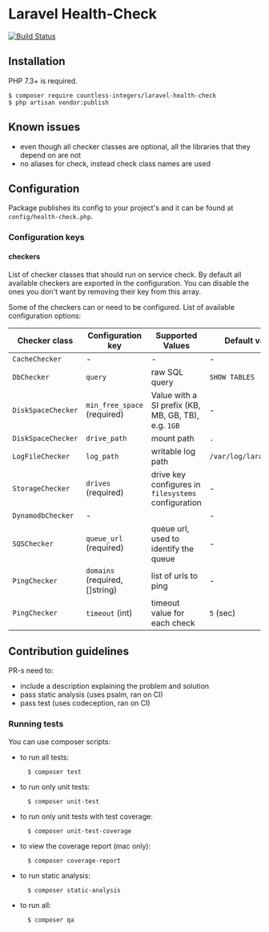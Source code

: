 # Laravel Health-Check

[![Build Status](https://travis-ci.com/countless-integers/laravel-health-check.svg?branch=master)](https://travis-ci.com/countless-integers/laravel-health-check)

## Installation

PHP 7.3+ is required.

    $ composer require countless-integers/laravel-health-check
    $ php artisan vendor:publish
    
## Known issues

* even though all checker classes are optional, all the libraries that they depend on are not
* no aliases for check, instead check class names are used
    
## Configuration 

Package publishes its config to your project's and it can be found at `config/health-check.php`.

### Configuration keys

#### checkers

List of checker classes that should run on service check. By default all available checkers are exported in the configuration. You can disable the ones you don't want by removing their key from this array.

Some of the checkers can or need to be configured. List of available configuration options:

Checker class | Configuration key | Supported Values | Default value
------------- | ------------------| ---------------- | -------------
`CacheChecker` | - | - | -
`DbChecker` | `query` | raw SQL query | `SHOW TABLES`
`DiskSpaceChecker` | `min_free_space` (required) | Value with a SI prefix (KB, MB, GB, TB), e.g. `1GB` | -
`DiskSpaceChecker` | `drive_path` | mount path | `.`
`LogFileChecker` | `log_path` | writable log path | `/var/log/laravel.log`
`StorageChecker` | `drives` (required) | drive key configures in `filesystems` configuration | -
`DynamodbChecker` | - | | -
`SQSChecker` | `queue_url` (required) | queue url, used to identify the queue | -
`PingChecker` | `domains` (required, []string) | list of urls to ping | -
`PingChecker` | `timeout` (int) | timeout value for each check | `5` (sec)

## Contribution guidelines

PR-s need to:

* include a description explaining the problem and solution
* pass static analysis (uses psalm, ran on CI)
* pass test (uses codeception, ran on CI)

### Running tests

You can use composer scripts:

* to run all tests:

        $ composer test
        
* to run only unit tests:

        $ composer unit-test
        
* to run only unit tests with test coverage:

        $ composer unit-test-coverage
        
* to view the coverage report (mac only):

        $ composer coverage-report
        
* to run static analysis:

        $ composer static-analysis
        
* to run all:

        $ composer qa
